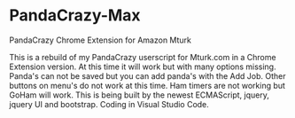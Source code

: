 # PandaCrazy-Max
PandaCrazy Chrome Extension for Amazon Mturk

This is a rebuild of my PandaCrazy userscript for Mturk.com in a Chrome Extension version. At this time it will work but with many options missing. Panda's can not be saved but you can add panda's with the Add Job. Other buttons on menu's do not work at this time. Ham timers are not working but GoHam will work. This is being built by the newest ECMAScript, jquery, jquery UI and bootstrap. Coding in Visual Studio Code.
